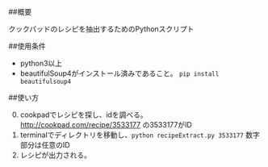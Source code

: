 ##概要

クックパッドのレシピを抽出するためのPythonスクリプト

##使用条件

* python3以上
* beautifulSoup4がインストール済みであること。
`pip install beautifulsoup4`

##使い方

0. cookpadでレシピを探し、idを調べる。http://cookpad.com/recipe/3533177 の3533177がID
1. terminalでディレクトリを移動し、`python recipeExtract.py 3533177` 数字部分は任意のID
2. レシピが出力される。




